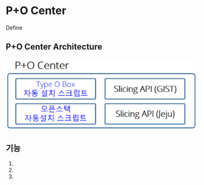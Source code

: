 # P+O Center
Define

## P+O Center Architecture

![Picture](./images/pocenter.png)

## 기능
   1.
   2.
   3.
